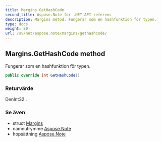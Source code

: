 ```yaml
---
title: Margins.GetHashCode
second_title: Aspose.Note för .NET API-referens
description: Margins metod. Fungerar som en hashfunktion för typen.
type: docs
weight: 80
url: /sv/net/aspose.note/margins/gethashcode/
---
```

## Margins.GetHashCode method

Fungerar som en hashfunktion för typen.

```csharp
public override int GetHashCode()
```

### Returvärde

DenInt32 .

### Se även

* struct [Margins](../)
* namnutrymme [Aspose.Note](../../margins/)
* hopsättning [Aspose.Note](../../../)


